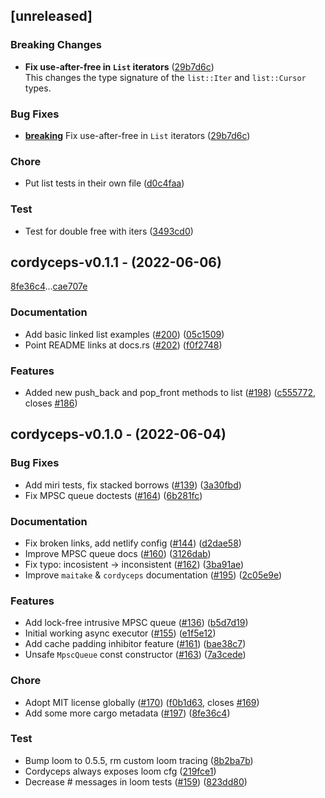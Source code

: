 ## [unreleased]

### <a id = "-breaking"></a>Breaking Changes
- **Fix use-after-free in `List` iterators** ([29b7d6c](29b7d6c117e93e9c08c990134955a8daa92cc8fe))<br />This changes the type signature of the `list::Iter` and `list::Cursor`
types.

### Bug Fixes

- [**breaking**](#-breaking) Fix use-after-free in `List` iterators ([29b7d6c](https://github.com/hawkw/mycelium/29b7d6c117e93e9c08c990134955a8daa92cc8fe))

### Chore

- Put list tests in their own file ([d0c4faa](https://github.com/hawkw/mycelium/d0c4faafde31aa0fac68b6926cfe80f7969a6115))

### Test

- Test for double free with iters ([3493cd0](https://github.com/hawkw/mycelium/3493cd0b65070816586106dca5f919754e5ad47c))

## cordyceps-v0.1.1 - (2022-06-06)

[8fe36c4](https://github.com/hawkw/mycelium/8fe36c49d724e77711e42717044832c45db3ed34)...[cae707e](https://github.com/hawkw/mycelium/cae707ea55a5a755e4eafbbce2cee1fd8751e212)


### Documentation

- Add basic linked list examples ([#200](https://github.com/hawkw/mycelium/issues/200)) ([05c1509](https://github.com/hawkw/mycelium/05c15096db926675fb5453ecde711fa90b446849))
- Point README links at docs.rs ([#202](https://github.com/hawkw/mycelium/issues/202)) ([f0f2748](https://github.com/hawkw/mycelium/f0f27480793c2ce61d4057dbad3913de14830324))

### Features

- Added new push_back and pop_front methods to list ([#198](https://github.com/hawkw/mycelium/issues/198)) ([c555772](https://github.com/hawkw/mycelium/c555772adf1ac6a58f0039a0ac9c8dea8b0bd38b), closes [#186](https://github.com/hawkw/mycelium/issues/186))

## cordyceps-v0.1.0 - (2022-06-04)


### Bug Fixes

- Add miri tests, fix stacked borrows ([#139](https://github.com/hawkw/mycelium/issues/139)) ([3a30fbd](https://github.com/hawkw/mycelium/3a30fbd59ff84db6d802849516d79f64f0b68371))
- Fix MPSC queue doctests ([#164](https://github.com/hawkw/mycelium/issues/164)) ([6b281fc](https://github.com/hawkw/mycelium/6b281fc31e2ffcf29b844d7020a30518378cee76))

### Documentation

- Fix broken links, add netlify config ([#144](https://github.com/hawkw/mycelium/issues/144)) ([d2dae58](https://github.com/hawkw/mycelium/d2dae5859cfafc903d10e7e4148ded381b1e88b4))
- Improve MPSC queue docs ([#160](https://github.com/hawkw/mycelium/issues/160)) ([3126dab](https://github.com/hawkw/mycelium/3126dabe4c3ddc52319007e153bfa325cd594be2))
- Fix typo: incosistent -> inconsistent ([#162](https://github.com/hawkw/mycelium/issues/162)) ([3ba91ae](https://github.com/hawkw/mycelium/3ba91aef42372986a1c1edde499cfef51980b4ad))
- Improve `maitake` & `cordyceps` documentation ([#195](https://github.com/hawkw/mycelium/issues/195)) ([2c05e9e](https://github.com/hawkw/mycelium/2c05e9ecc9aaa061ab86569587529aa17a92e23a))

### Features

- Add lock-free intrusive MPSC queue ([#136](https://github.com/hawkw/mycelium/issues/136)) ([b5d7d19](https://github.com/hawkw/mycelium/b5d7d191d86554bc1c04ddb229b29ffd6fc346ac))
- Initial working async executor ([#155](https://github.com/hawkw/mycelium/issues/155)) ([e1f5e12](https://github.com/hawkw/mycelium/e1f5e12d1f3f5a4bd40339e007649c223de692f7))
- Add cache padding inhibitor feature ([#161](https://github.com/hawkw/mycelium/issues/161)) ([bae38c7](https://github.com/hawkw/mycelium/bae38c78c506971c3d6d2d80fc2263e20f1965c3))
- Unsafe `MpscQueue` const constructor ([#163](https://github.com/hawkw/mycelium/issues/163)) ([7a3cede](https://github.com/hawkw/mycelium/7a3cede678be7467c79047b7f93bdbf5ff3f5d3a))

### Chore

- Adopt MIT license globally ([#170](https://github.com/hawkw/mycelium/issues/170)) ([f0b1d63](https://github.com/hawkw/mycelium/f0b1d63cdc0f6a21a696df231579a82cef930330), closes [#169](https://github.com/hawkw/mycelium/issues/169))
- Add some more cargo metadata ([#197](https://github.com/hawkw/mycelium/issues/197)) ([8fe36c4](https://github.com/hawkw/mycelium/8fe36c49d724e77711e42717044832c45db3ed34))

### Test

- Bump loom to 0.5.5, rm custom loom tracing ([8b2ba7b](https://github.com/hawkw/mycelium/8b2ba7bdf5ec8182cc23ec424f9f84e0ffdf1fb1))
- Cordyceps always exposes loom cfg ([219fce1](https://github.com/hawkw/mycelium/219fce179e495bc25d083df53a132fe1dfee8305))
- Decrease # messages in loom tests ([#159](https://github.com/hawkw/mycelium/issues/159)) ([823dd80](https://github.com/hawkw/mycelium/823dd80984909398d684743267f70b36ddc634ab))

<!-- generated by git-cliff -->
